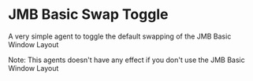 # JMB Basic Swap Toggle
A very simple agent to toggle the default swapping of the JMB Basic Window Layout

Note: This agents doesn't have any effect if you don't use the JMB Basic Window Layout
